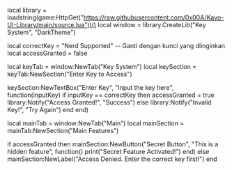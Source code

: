 local library = loadstring(game:HttpGet("https://raw.githubusercontent.com/0x00A/Kavo-UI-Library/main/source.lua"))()
local window = library.CreateLib("Key System", "DarkTheme")

local correctKey = "Nerd Supported"  -- Ganti dengan kunci yang diinginkan
local accessGranted = false

local keyTab = window:NewTab("Key System")
local keySection = keyTab:NewSection("Enter Key to Access")

keySection:NewTextBox("Enter Key", "Input the key here", function(inputKey)
    if inputKey == correctKey then
        accessGranted = true
        library:Notify("Access Granted!", "Success")
    else
        library:Notify("Invalid Key!", "Try Again")
    end
end)


local mainTab = window:NewTab("Main")
local mainSection = mainTab:NewSection("Main Features")

if accessGranted then
    mainSection:NewButton("Secret Button", "This is a hidden feature", function()
        print("Secret Feature Activated!")
    end)
else
    mainSection:NewLabel("Access Denied. Enter the correct key first!")
end
